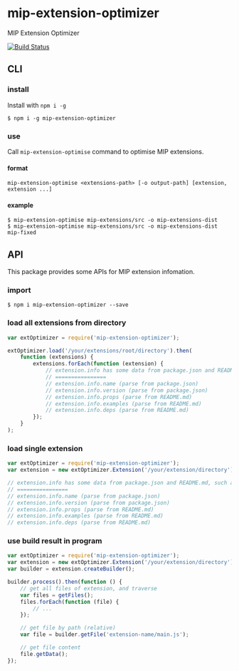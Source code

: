 mip-extension-optimizer
===========


MIP Extension Optimizer

<a href="https://circleci.com/gh/mipengine/mip-extension-optimizer/tree/master"><img src="https://img.shields.io/circleci/project/mipengine/mip-extension-optimizer/master.svg?style=flat-square" alt="Build Status"></a>

## CLI

### install

Install with `npm i -g`

```
$ npm i -g mip-extension-optimizer
```

### use

Call `mip-extension-optimise` command to optimise MIP extensions.

#### format

```
mip-extension-optimise <extensions-path> [-o output-path] [extension, extension ...]
```

#### example

```
$ mip-extension-optimise mip-extensions/src -o mip-extensions-dist
$ mip-extension-optimise mip-extensions/src -o mip-extensions-dist mip-fixed
```

## API

This package provides some APIs for MIP extension infomation.


### import

```
$ npm i mip-extension-optimizer --save
```


### load all extensions from directory

```js
var extOptimizer = require('mip-extension-optimizer');

extOptimizer.load('/your/extensions/root/directory').then(
    function (extensions) {
        extensions.forEach(function (extension) {
            // extension.info has some data from package.json and README.md, such as:
            // ================
            // extension.info.name (parse from package.json)
            // extension.info.version (parse from package.json)
            // extension.info.props (parse from README.md)
            // extension.info.examples (parse from README.md)
            // extension.info.deps (parse from README.md)
        });
    }
);
```

### load single extension

```js
var extOptimizer = require('mip-extension-optimizer');
var extension = new extOptimizer.Extension('/your/extension/directory');

// extension.info has some data from package.json and README.md, such as:
// ================
// extension.info.name (parse from package.json)
// extension.info.version (parse from package.json)
// extension.info.props (parse from README.md)
// extension.info.examples (parse from README.md)
// extension.info.deps (parse from README.md)
```

### use build result in program

```js
var extOptimizer = require('mip-extension-optimizer');
var extension = new extOptimizer.Extension('/your/extension/directory');
var builder = extension.createBuilder();

builder.process().then(function () {
    // get all files of extension, and traverse
    var files = getFiles();
    files.forEach(function (file) {
        // ...
    });

    // get file by path (relative)
    var file = builder.getFile('extension-name/main.js');

    // get file content
    file.getData();
});
```
